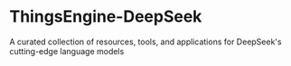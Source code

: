 # ThingsEngine-DeepSeek
A curated collection of resources, tools, and applications for DeepSeek's cutting-edge language models
